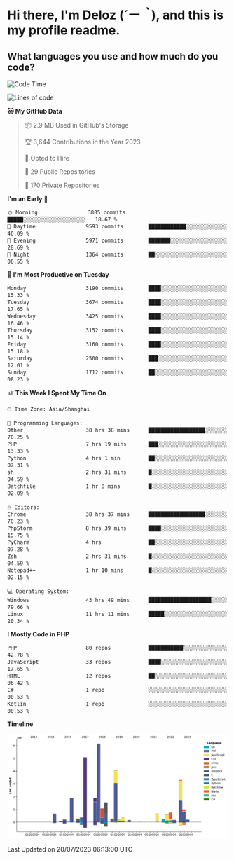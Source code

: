 # **Hi there, I'm Deloz (*´ー｀*), and this is my profile readme.**

## **What languages you use and how much do you code?**

<!--START_SECTION:waka-->
![Code Time](http://img.shields.io/badge/Code%20Time-1%2C948%20hrs%2055%20mins-blue)

![Lines of code](https://img.shields.io/badge/From%20Hello%20World%20I%27ve%20Written-31.4%20million%20lines%20of%20code-blue)

**🐱 My GitHub Data** 

> 📦 2.9 MB Used in GitHub's Storage 
 > 
> 🏆 3,644 Contributions in the Year 2023
 > 
> 💼 Opted to Hire
 > 
> 📜 29 Public Repositories 
 > 
> 🔑 170 Private Repositories 
 > 
**I'm an Early 🐤** 

```text
🌞 Morning                3885 commits        █████░░░░░░░░░░░░░░░░░░░░   18.67 % 
🌆 Daytime                9593 commits        ████████████░░░░░░░░░░░░░   46.09 % 
🌃 Evening                5971 commits        ███████░░░░░░░░░░░░░░░░░░   28.69 % 
🌙 Night                  1364 commits        ██░░░░░░░░░░░░░░░░░░░░░░░   06.55 % 
```
📅 **I'm Most Productive on Tuesday** 

```text
Monday                   3190 commits        ████░░░░░░░░░░░░░░░░░░░░░   15.33 % 
Tuesday                  3674 commits        ████░░░░░░░░░░░░░░░░░░░░░   17.65 % 
Wednesday                3425 commits        ████░░░░░░░░░░░░░░░░░░░░░   16.46 % 
Thursday                 3152 commits        ████░░░░░░░░░░░░░░░░░░░░░   15.14 % 
Friday                   3160 commits        ████░░░░░░░░░░░░░░░░░░░░░   15.18 % 
Saturday                 2500 commits        ███░░░░░░░░░░░░░░░░░░░░░░   12.01 % 
Sunday                   1712 commits        ██░░░░░░░░░░░░░░░░░░░░░░░   08.23 % 
```


📊 **This Week I Spent My Time On** 

```text
🕑︎ Time Zone: Asia/Shanghai

💬 Programming Languages: 
Other                    38 hrs 38 mins      ██████████████████░░░░░░░   70.25 % 
PHP                      7 hrs 19 mins       ███░░░░░░░░░░░░░░░░░░░░░░   13.33 % 
Python                   4 hrs 1 min         ██░░░░░░░░░░░░░░░░░░░░░░░   07.31 % 
sh                       2 hrs 31 mins       █░░░░░░░░░░░░░░░░░░░░░░░░   04.59 % 
Batchfile                1 hr 8 mins         █░░░░░░░░░░░░░░░░░░░░░░░░   02.09 % 

🔥 Editors: 
Chrome                   38 hrs 37 mins      ██████████████████░░░░░░░   70.23 % 
PhpStorm                 8 hrs 39 mins       ████░░░░░░░░░░░░░░░░░░░░░   15.75 % 
PyCharm                  4 hrs               ██░░░░░░░░░░░░░░░░░░░░░░░   07.28 % 
Zsh                      2 hrs 31 mins       █░░░░░░░░░░░░░░░░░░░░░░░░   04.59 % 
Notepad++                1 hr 10 mins        █░░░░░░░░░░░░░░░░░░░░░░░░   02.15 % 

💻 Operating System: 
Windows                  43 hrs 49 mins      ████████████████████░░░░░   79.66 % 
Linux                    11 hrs 11 mins      █████░░░░░░░░░░░░░░░░░░░░   20.34 % 
```

**I Mostly Code in PHP** 

```text
PHP                      80 repos            ███████████░░░░░░░░░░░░░░   42.78 % 
JavaScript               33 repos            ████░░░░░░░░░░░░░░░░░░░░░   17.65 % 
HTML                     12 repos            ██░░░░░░░░░░░░░░░░░░░░░░░   06.42 % 
C#                       1 repo              ░░░░░░░░░░░░░░░░░░░░░░░░░   00.53 % 
Kotlin                   1 repo              ░░░░░░░░░░░░░░░░░░░░░░░░░   00.53 % 
```



**Timeline**

![Lines of Code chart](https://raw.githubusercontent.com/deloz/deloz/main/assets/bar_graph.png)


 Last Updated on 20/07/2023 06:13:00 UTC
<!--END_SECTION:waka-->
